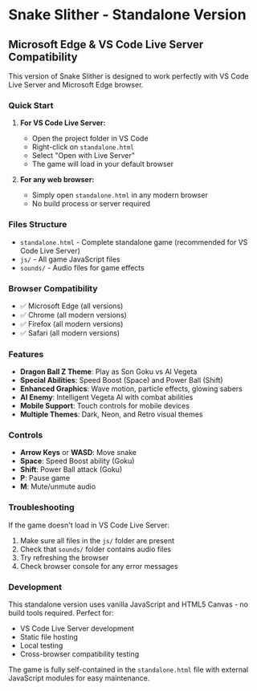 # Snake Slither - Standalone Version

## Microsoft Edge & VS Code Live Server Compatibility

This version of Snake Slither is designed to work perfectly with VS Code Live Server and Microsoft Edge browser.

### Quick Start

1. **For VS Code Live Server:**
   - Open the project folder in VS Code
   - Right-click on `standalone.html` 
   - Select "Open with Live Server"
   - The game will load in your default browser

2. **For any web browser:**
   - Simply open `standalone.html` in any modern browser
   - No build process or server required

### Files Structure

- `standalone.html` - Complete standalone game (recommended for VS Code Live Server)
- `js/` - All game JavaScript files
- `sounds/` - Audio files for game effects

### Browser Compatibility

- ✅ Microsoft Edge (all versions)
- ✅ Chrome (all modern versions)
- ✅ Firefox (all modern versions)
- ✅ Safari (all modern versions)

### Features

- **Dragon Ball Z Theme**: Play as Son Goku vs AI Vegeta
- **Special Abilities**: Speed Boost (Space) and Power Ball (Shift)
- **Enhanced Graphics**: Wave motion, particle effects, glowing sabers
- **AI Enemy**: Intelligent Vegeta AI with combat abilities
- **Mobile Support**: Touch controls for mobile devices
- **Multiple Themes**: Dark, Neon, and Retro visual themes

### Controls

- **Arrow Keys** or **WASD**: Move snake
- **Space**: Speed Boost ability (Goku)
- **Shift**: Power Ball attack (Goku)
- **P**: Pause game
- **M**: Mute/unmute audio

### Troubleshooting

If the game doesn't load in VS Code Live Server:

1. Make sure all files in the `js/` folder are present
2. Check that `sounds/` folder contains audio files
3. Try refreshing the browser
4. Check browser console for any error messages

### Development

This standalone version uses vanilla JavaScript and HTML5 Canvas - no build tools required. Perfect for:

- VS Code Live Server development
- Static file hosting
- Local testing
- Cross-browser compatibility testing

The game is fully self-contained in the `standalone.html` file with external JavaScript modules for easy maintenance.